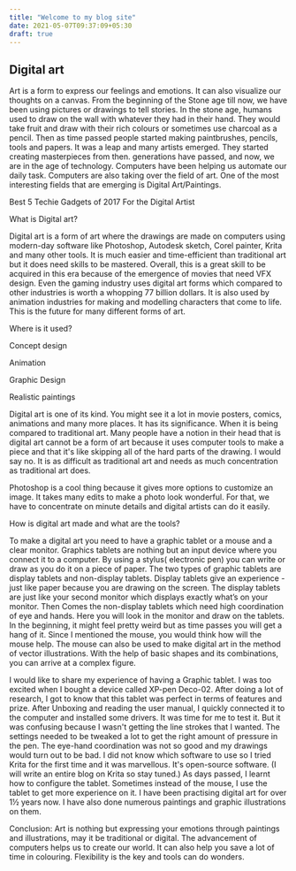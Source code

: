 ```yaml
---
title: "Welcome to my blog site"
date: 2021-05-07T09:37:09+05:30
draft: true
---
```


## Digital art

Art is a form to express our feelings and emotions. It can also visualize our thoughts on a canvas. From the beginning of the Stone age till now, we have been using pictures or drawings to tell stories. In the stone age, humans used to draw on the wall with whatever they had in their hand. They would take fruit and draw with their rich colours or sometimes use charcoal as a pencil. Then as time passed people started making paintbrushes, pencils, tools and papers. It was a leap and many artists emerged. They started creating masterpieces from then. generations have passed, and now, we are in the age of technology. Computers have been helping us automate our daily task. Computers are also taking over the field of art. One of the most interesting fields that are emerging is Digital Art/Paintings.

Best 5 Techie Gadgets of 2017 For the Digital Artist

What is Digital art?

Digital art is a form of art where the drawings are made on computers using modern-day software like Photoshop, Autodesk sketch, Corel painter, Krita and many other tools. It is much easier and time-efficient than traditional art but it does need skills to be mastered. Overall, this is a great skill to be acquired in this era because of the emergence of movies that need VFX design. Even the gaming industry uses digital art forms which compared to other industries is worth a whopping 77 billion dollars. It is also used by animation industries for making and modelling characters that come to life. This is the future for many different forms of art.



Where is it used?

Concept design

Animation

Graphic Design

Realistic paintings

Digital art is one of its kind. You might see it a lot in movie posters, comics, animations and many more places. It has its significance. When it is being compared to traditional art. Many people have a notion in their head that is digital art cannot be a form of art because it uses computer tools to make a piece and that it's like skipping all of the hard parts of the drawing. I would say no. It is as difficult as traditional art and needs as much concentration as traditional art does.

Photoshop is a cool thing because it gives more options to customize an image. It takes many edits to make a photo look wonderful. For that, we have to concentrate on minute details and digital artists can do it easily.

How is digital art made and what are the tools?

To make a digital art you need to have a graphic tablet or a mouse and a clear monitor. Graphics tablets are nothing but an input device where you connect it to a computer. By using a stylus( electronic pen) you can write or draw as you do it on a piece of paper. The two types of graphic tablets are display tablets and non-display tablets. Display tablets give an experience - just like paper because you are drawing on the screen. The display tablets are just like your second monitor which displays exactly what’s on your monitor. Then Comes the non-display tablets which need high coordination of eye and hands. Here you will look in the monitor and draw on the tablets. In the beginning, it might feel pretty weird but as time passes you will get a hang of it. Since I mentioned the mouse, you would think how will the mouse help. The mouse can also be used to make digital art in the method of vector illustrations. With the help of basic shapes and its combinations, you can arrive at a complex figure.

I would like to share my experience of having a Graphic tablet. I was too excited when I bought a device called XP-pen Deco-02. After doing a lot of research, I got to know that this tablet was perfect in terms of features and prize. After Unboxing and reading the user manual, I quickly connected it to the computer and installed some drivers. It was time for me to test it. But it was confusing because I wasn't getting the line strokes that I wanted. The settings needed to be tweaked a lot to get the right amount of pressure in the pen. The eye-hand coordination was not so good and my drawings would turn out to be bad. I did not know which software to use so I tried Krita for the first time and it was marvellous. It's open-source software. (I will write an entire blog on Krita so stay tuned.) As days passed, I learnt how to configure the tablet. Sometimes instead of the mouse, I use the tablet to get more experience on it. I have been practising digital art for over 1½ years now. I have also done numerous paintings and graphic illustrations on them.

Conclusion: Art is nothing but expressing your emotions through paintings and illustrations, may it be traditional or digital. The advancement of computers helps us to create our world. It can also help you save a lot of time in colouring. Flexibility is the key and tools can do wonders.